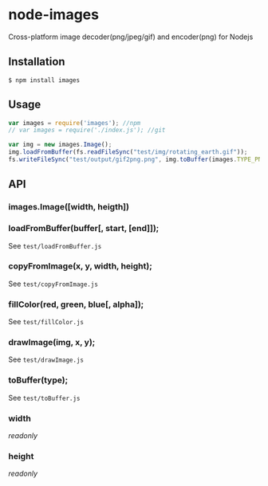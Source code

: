 node-images
===========

Cross-platform image decoder(png/jpeg/gif) and encoder(png) for Nodejs

## Installation
	$ npm install images

## Usage

``` js
var images = require('images'); //npm
// var images = require('./index.js'); //git

var img = new images.Image();
img.loadFromBuffer(fs.readFileSync("test/img/rotating_earth.gif"));
fs.writeFileSync("test/output/gif2png.png", img.toBuffer(images.TYPE_PNG));
```

## API

### images.Image([width, heigth])

### loadFromBuffer(buffer[, start, [end]]);
See `test/loadFromBuffer.js`

### copyFromImage(x, y, width, height);
See `test/copyFromImage.js`

### fillColor(red, green, blue[, alpha]);
See `test/fillColor.js`

### drawImage(img, x, y);
See `test/drawImage.js`

### toBuffer(type);
See `test/toBuffer.js`

### width
*readonly*

### height
*readonly*

